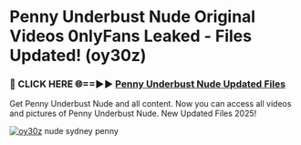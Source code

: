 # Penny Underbust Nude Original Videos 0nlyFans Leaked - Files Updated! (oy30z)

<h3>🔴 CLICK HERE 🌐==►► <a href="https://tinyurl.com/4mcuefdz" rel="nofollow">Penny Underbust Nude Updated Files</a></h3>

Get Penny Underbust Nude and all content. Now you can access all videos and pictures of Penny Underbust Nude. New Updated Files 2025!

[![oy30z](https://i.imgur.com/StAQSOY.gif)](https://tinyurl.com/4mcuefdz)
nude sydney penny